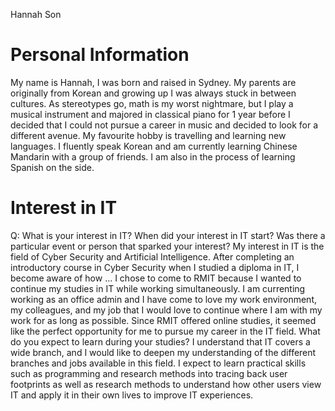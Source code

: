 Hannah Son

# Personal Information
My name is Hannah, I was born and raised in Sydney. My parents are originally from Korean and growing up I was always stuck in between cultures. As stereotypes go, math is my worst nightmare, but I play a musical instrument and majored in classical piano for 1 year before I decided that I could not pursue a career in music and decided to look for a different avenue. My favourite hobby is travelling and learning new languages. I fluently speak Korean and am currently learning Chinese Mandarin with a group of friends. I am also in the process of learning Spanish on the side.

# Interest in IT
Q: What is your interest in IT? When did your interest in IT start? Was there a particular event or person that sparked your interest? 
My interest in IT is the field of Cyber Security and Artificial Intelligence. After completing an introductory course in Cyber Security when I studied a diploma in IT, I become aware of how …
I chose to come to RMIT because I wanted to continue my studies in IT while working simultaneously. I am currenting working as an office admin and I have come to love my work environment, my colleagues, and my job that I would love to continue where I am with my work for as long as possible. Since RMIT offered online studies, it seemed like the perfect opportunity for me to pursue my career in the IT field.
What do you expect to learn during your studies?
I understand that IT covers a wide branch, and I would like to deepen my understanding of the different branches and jobs available in this field. I expect to learn practical skills such as programming and research methods into tracing back user footprints as well as research methods to understand how other users view IT and apply it in their own lives to improve IT experiences. 
